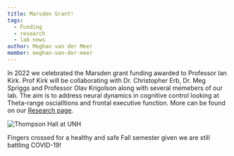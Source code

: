```yaml
---
title: Marsden Grant!
tags: 
  - Funding
  - research
  - lab news
author: Meghan van der Meer
member: meghan-van-der-meer
---
```


In 2022 we celebrated the Marsden grant funding awarded to Professor Ian Kirk. Prof Kirk will be collaborating with Dr. Christopher Erb, Dr. Meg Spriggs and Professor Olav Krigolson along with several memebers of our lab.
The aim is to address neural dynamics in cognitive control looking at Theta-range oscialltions and frontal executive function. More can be found on our [Research page](https://meghanvdmeer.github.io/M.I.N.DLab/research/).


![Thompson Hall at UNH](/images/thompson.jpg "Thompson Hall at UNH")

Fingers crossed for a healthy and safe Fall semester given we are still battling COVID-19! 

